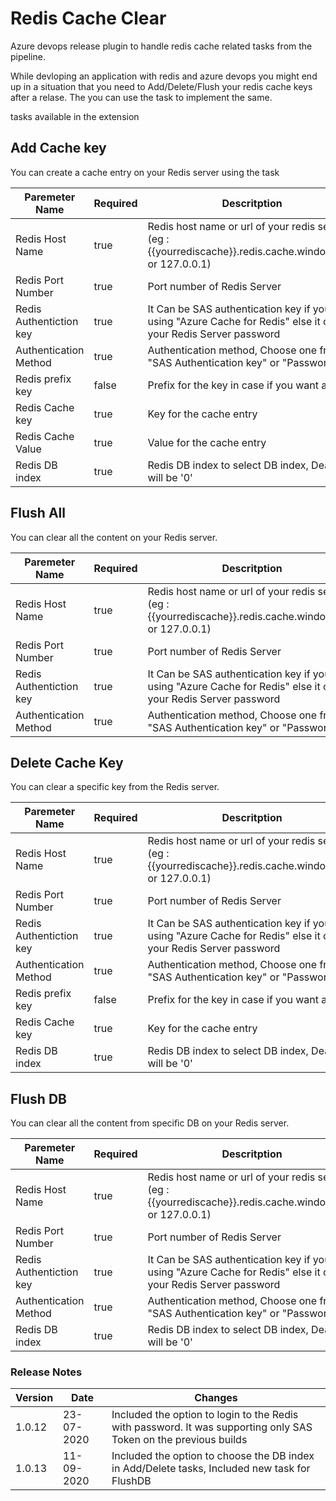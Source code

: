 # Redis Cache Clear

Azure devops release plugin to handle redis cache related tasks from the pipeline.

While devloping an application with redis and azure devops you might end up in a situation that you need to Add/Delete/Flush your redis cache keys after a relase. The you can use the task to implement the same. 

tasks available in the extension

## Add Cache key 

You can create a cache entry on your Redis server using the task

| Paremeter Name | Required | Descritption |
|---|---|---|
| Redis Host Name | true |  Redis host name or url of your redis server (eg : {{yourrediscache}}.redis.cache.windows.net or 127.0.0.1)
| Redis Port Number | true | Port number of Redis Server
| Redis Authentiction key | true | It Can be SAS authentication key if you are using "Azure Cache for Redis" else it can be your Redis Server password
| Authentication Method | true | Authentication method, Choose one from "SAS Authentication key" or "Password"
| Redis prefix key | false | Prefix for the key in case if you want any
| Redis Cache key | true | Key for the cache entry
| Redis Cache Value | true | Value for the cache entry
| Redis DB index | true | Redis DB index to select DB index, Deafult will be '0'


## Flush All

You can clear all the content on your Redis server.

| Paremeter Name | Required | Descritption |
|---|---|---|
| Redis Host Name | true |  Redis host name or url of your redis server (eg : {{yourrediscache}}.redis.cache.windows.net or 127.0.0.1)
| Redis Port Number | true | Port number of Redis Server
| Redis Authentiction key | true | It Can be SAS authentication key if you are using "Azure Cache for Redis" else it can be your Redis Server password
| Authentication Method | true | Authentication method, Choose one from "SAS Authentication key" or "Password"

## Delete Cache Key

You can clear a specific key from the Redis server.

| Paremeter Name | Required | Descritption |
|---|---|---|
| Redis Host Name | true |  Redis host name or url of your redis server (eg : {{yourrediscache}}.redis.cache.windows.net or 127.0.0.1)
| Redis Port Number | true | Port number of Redis Server
| Redis Authentiction key | true | It Can be SAS authentication key if you are using "Azure Cache for Redis" else it can be your Redis Server password
| Authentication Method | true | Authentication method, Choose one from "SAS Authentication key" or "Password"
| Redis prefix key | false | Prefix for the key in case if you want any
| Redis Cache key | true | Key for the cache entry
| Redis DB index | true | Redis DB index to select DB index, Deafult will be '0'


## Flush DB

You can clear all the content from specific DB on your Redis server.

| Paremeter Name | Required | Descritption |
|---|---|---|
| Redis Host Name | true |  Redis host name or url of your redis server (eg : {{yourrediscache}}.redis.cache.windows.net or 127.0.0.1)
| Redis Port Number | true | Port number of Redis Server
| Redis Authentiction key | true | It Can be SAS authentication key if you are using "Azure Cache for Redis" else it can be your Redis Server password
| Authentication Method | true | Authentication method, Choose one from "SAS Authentication key" or "Password"
| Redis DB index | true | Redis DB index to select DB index, Deafult will be '0'




### Release Notes

| Version | Date | Changes |
| --- | --- | --- |
|1.0.12 | 23-07-2020 | Included the option to login to the Redis with password. It was supporting only SAS Token on the previous builds
|1.0.13 | 11-09-2020 | Included the option to choose the DB index in Add/Delete tasks, Included new task for FlushDB